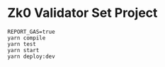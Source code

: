 # Zk0 Validator Set Project

```shell
REPORT_GAS=true
yarn compile
yarn test
yarn start
yarn deploy:dev
```
